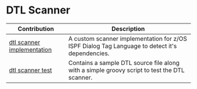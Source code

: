 # DTL Scanner

Contribution | Description
--- | ---
[dtl scanner implementation](src/com/ibm/dbb/extensions/scanners/dtl/DTLDependencyScanner.java) | A custom scanner implementation for z/OS ISPF Dialog Tag Language to detect it's dependencies.
[dtl scanner test](src/test) | Contains a sample DTL source file along with a simple groovy script to test the DTL scanner.